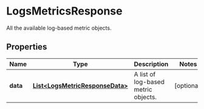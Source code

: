 

# LogsMetricsResponse

All the available log-based metric objects.

## Properties

Name | Type | Description | Notes
------------ | ------------- | ------------- | -------------
**data** | [**List&lt;LogsMetricResponseData&gt;**](LogsMetricResponseData.md) | A list of log-based metric objects. |  [optional]



